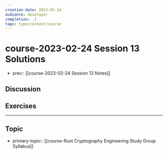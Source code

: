 ```yaml
---
creation-date: 2023-02-14
audience: developer
completion: .1
tags: type/context/course
---
```

# course-2023-02-24 Session 13 Solutions
- prev:: [[course-2023-02-24 Session 13 Notes]]

## Discussion


## Exercises

---
## Topic
- primary-topic:: [[course-Rust Cryptography Engineering Study Group Syllabus]]